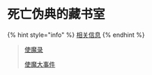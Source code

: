 # 死亡伪典的藏书室

{% hint style="info" %}
[相关信息](../3/shi-mo-da-lu.md#san-si-wang-wei-dian-de-cang-shu-shi)
{% endhint %}

> [使魔录](shi-mo-lu/)
>
> [使魔大事件](things.md)


